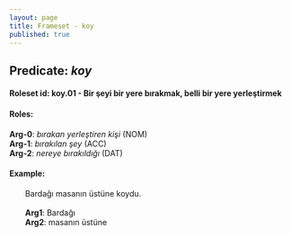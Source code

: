 ```yaml
---
layout: page
title: Frameset - koy
published: true
---
```

<h2>Predicate: <i>koy</i></h2>
<h4>Roleset id: koy.01 - Bir şeyi bir yere bırakmak, belli bir yere yerleştirmek<br>
<h4>Roles:</h4>
<b>Arg-0</b>: <i>bırakan yerleştiren kişi</i>  (NOM) <br>
<b>Arg-1</b>: <i>bırakılan şey</i>  (ACC) <br>
<b>Arg-2</b>: <i>nereye bırakıldığı</i>  (DAT) <br>
<h4>Example:</h4>
&emsp;&emsp;Bardağı masanın üstüne koydu.<br><br>
&emsp;&emsp;<b>Arg1</b>:  Bardağı<br>
&emsp;&emsp;<b>Arg2</b>:  masanın üstüne<br>

